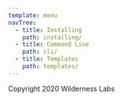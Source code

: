 ```yaml
---
template: menu
navTree:
  - title: Installing
    path: installing/
  - title: Command Line
    path: cli/
  - title: Templates
    path: templates/
---
```

Copyright 2020 Wilderness Labs